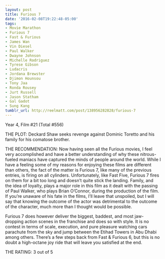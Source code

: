 ```yaml
---
layout: post
title: Furious 7
date: '2016-02-08T19:22:48-05:00'
tags:
- Movie Marathon
- Furious 7
- Fast & Furious
- James Wan
- Vin Diesel
- Paul Walker
- Dwayne Johnson
- Michelle Rodriguez
- Tyrese Gibson
- Ludacris
- Jordana Brewster
- Djimon Hounsou
- Tony Jaa
- Ronda Rousey
- Jurt Russell
- Jason Statham
- Gal Gadot
- Sung Kang
tumblr_url: http://reelmatt.com/post/138956282828/furious-7
---
```

Year 4, Film #21 (Total #556)

THE PLOT: Deckard Shaw seeks revenge against Dominic Toretto and his family for his comatose brother.

THE RECOMMENDATION: Now having seen all the Furious movies, I feel very accomplished and have a better understanding of why these nitrous-fueled maniacs have captured the minds of people around the world. While I have a feeling some of my reasons for enjoying these films are different than others, the fact of the matter is Furious 7, like many of the previous entries, is firing on all cylinders. Unfortunately, like Fast Five, Furious 7 fires on them for a bit too long and doesn’t quite stick the landing. Family, and the idea of loyalty, plays a major role in this film as it dealt with the passing of Paul Walker, who plays Brian O’Connor, during the production of the film. If you’re unaware of his fate in the films, I’ll leave that unspoiled, but I will say that knowing the outcome of the actor was detrimental to the outcome of the character, much more than I thought would be possible.

Furious 7 does however deliver the biggest, baddest, and most jaw-dropping action scenes in the franchise and does so with style. It is no contest in terms of scale, execution, and pure pleasure watching cars parachute from the sky and jump between the Etihad Towers in Abu Dhabi among others. There’s a few steps back from Fast & Furious 6, but this is no doubt a high-octane joy ride that will leave you satisfied at the end.

THE RATING: 3 out of 5
